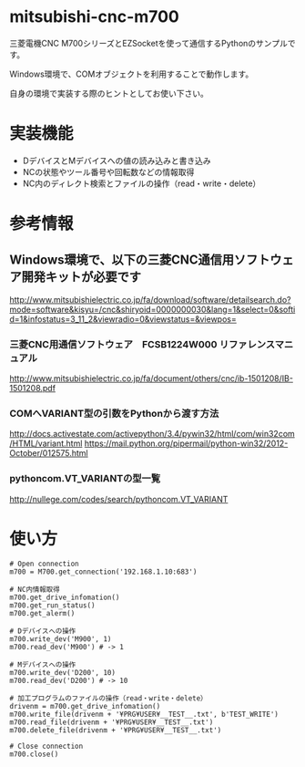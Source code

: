 # mitsubishi-cnc-m700
三菱電機CNC M700シリーズとEZSocketを使って通信するPythonのサンプルです。

Windows環境で、COMオブジェクトを利用することで動作します。

自身の環境で実装する際のヒントとしてお使い下さい。

# 実装機能
- DデバイスとMデバイスへの値の読み込みと書き込み
- NCの状態やツール番号や回転数などの情報取得
- NC内のディレクト検索とファイルの操作（read・write・delete）

# 参考情報

## Windows環境で、以下の三菱CNC通信用ソフトウェア開発キットが必要です
http://www.mitsubishielectric.co.jp/fa/download/software/detailsearch.do?mode=software&kisyu=/cnc&shiryoid=0000000030&lang=1&select=0&softid=1&infostatus=3_11_2&viewradio=0&viewstatus=&viewpos=

### 三菱CNC用通信ソフトウェア　FCSB1224W000 リファレンスマニュアル
http://www.mitsubishielectric.co.jp/fa/document/others/cnc/ib-1501208/IB-1501208.pdf

### COMへVARIANT型の引数をPythonから渡す方法
http://docs.activestate.com/activepython/3.4/pywin32/html/com/win32com/HTML/variant.html
https://mail.python.org/pipermail/python-win32/2012-October/012575.html

### pythoncom.VT_VARIANTの型一覧
http://nullege.com/codes/search/pythoncom.VT_VARIANT


# 使い方

```
# Open connection
m700 = M700.get_connection('192.168.1.10:683')

# NC内情報取得
m700.get_drive_infomation()
m700.get_run_status()
m700.get_alerm()

# Dデバイスへの操作
m700.write_dev('M900', 1)
m700.read_dev('M900') # -> 1

# Mデバイスへの操作
m700.write_dev('D200', 10)
m700.read_dev('D200') # -> 10

# 加工プログラムのファイルの操作（read・write・delete）
drivenm = m700.get_drive_infomation()
m700.write_file(drivenm + '¥PRG¥USER¥__TEST__.txt', b'TEST_WRITE')
m700.read_file(drivenm + '¥PRG¥USER¥__TEST__.txt')
m700.delete_file(drivenm + '¥PRG¥USER¥__TEST__.txt')

# Close connection
m700.close()
```

